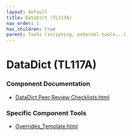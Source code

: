 ```yaml
---
layout: default
title: DataDict (TL117A)
nav_order: 1
has_children: true
parent: Tools (scripting, external tools...)
---
```

# DataDict (TL117A)
### Component Documentation

- [DataDict Peer Review Checklists.html](doc/DataDict%20Peer%20Review%20Checklists.html)

### Specific Component Tools

- [Overrides_Template.html](tools/Overrides_Template.html)

